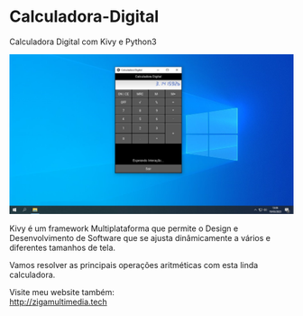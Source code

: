 # Calculadora-Digital

Calculadora Digital com Kivy e Python3

![Screenshot](screen.jpg)

Kivy é um framework Multiplataforma que permite o Design e Desenvolvimento de Software
que se ajusta dinâmicamente a vários e diferentes tamanhos de tela.

Vamos resolver as principais operações aritméticas com esta linda calculadora.

Visite meu website também:  
<a href="http://zigamultimedia.tech">http://zigamultimedia.tech</a>  
